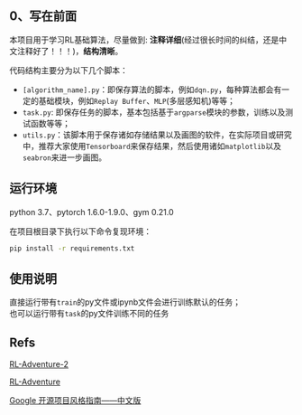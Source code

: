 ## 0、写在前面

本项目用于学习RL基础算法，尽量做到: **注释详细**(经过很长时间的纠结，还是中文注释好了！！！)，**结构清晰**。

代码结构主要分为以下几个脚本：

* ```[algorithm_name].py```：即保存算法的脚本，例如```dqn.py```，每种算法都会有一定的基础模块，例如```Replay Buffer```、```MLP```(多层感知机)等等；
* ```task.py```: 即保存任务的脚本，基本包括基于```argparse```模块的参数，训练以及测试函数等等；
* ```utils.py```：该脚本用于保存诸如存储结果以及画图的软件，在实际项目或研究中，推荐大家使用```Tensorboard```来保存结果，然后使用诸如```matplotlib```以及```seabron```来进一步画图。

## 运行环境

python 3.7、pytorch 1.6.0-1.9.0、gym 0.21.0

在项目根目录下执行以下命令复现环境：
```bash
pip install -r requirements.txt
```
## 使用说明

直接运行带有```train```的py文件或ipynb文件会进行训练默认的任务；  
也可以运行带有```task```的py文件训练不同的任务

                                   
## Refs

[RL-Adventure-2](https://github.com/higgsfield/RL-Adventure-2)

[RL-Adventure](https://github.com/higgsfield/RL-Adventure)

[Google 开源项目风格指南——中文版](https://zh-google-styleguide.readthedocs.io/en/latest/google-python-styleguide/python_style_rules/#comments)